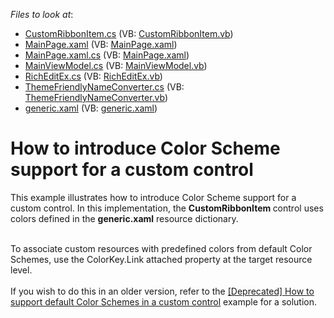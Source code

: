 <!-- default file list -->
*Files to look at*:

* [CustomRibbonItem.cs](./CS/CustomRibbonItem.cs) (VB: [CustomRibbonItem.vb](./VB/CustomRibbonItem.vb))
* [MainPage.xaml](./CS/MainPage.xaml) (VB: [MainPage.xaml](./VB/MainPage.xaml))
* [MainPage.xaml.cs](./CS/MainPage.xaml.cs) (VB: [MainPage.xaml](./VB/MainPage.xaml))
* [MainViewModel.cs](./CS/MainViewModel.cs) (VB: [MainViewModel.vb](./VB/MainViewModel.vb))
* [RichEditEx.cs](./CS/RichEditEx.cs) (VB: [RichEditEx.vb](./VB/RichEditEx.vb))
* [ThemeFriendlyNameConverter.cs](./CS/ThemeFriendlyNameConverter.cs) (VB: [ThemeFriendlyNameConverter.vb](./VB/ThemeFriendlyNameConverter.vb))
* [generic.xaml](./CS/Themes/generic.xaml) (VB: [generic.xaml](./VB/Themes/generic.xaml))
<!-- default file list end -->
# How to introduce Color Scheme support for a custom control


<p>This example illustrates how to introduce Color Scheme support for a custom control. In this implementation, the <strong>CustomRibbonItem</strong><strong> </strong>control uses colors defined in the <strong>generic.xaml</strong> resource dictionary.<br><br></p>
<p>To associate custom resources with predefined colors from default Color Schemes, use the ColorKey.Link attached property at the target resource level.<br><br>If you wish to do this in an older version, refer to the <a href="https://www.devexpress.com/Support/Center/p/T404948">[Deprecated] How to support default Color Schemes in a custom control</a> example for a solution.</p>

<br/>


